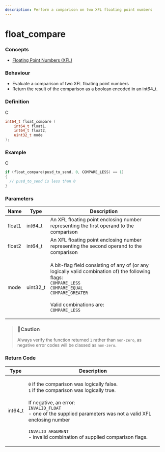 ```yaml
---
description: Perform a comparison on two XFL floating point numbers
---
```


# float\_compare

### Concepts

* [Floating Point Numbers (XFL)](../../concepts-and-docs/floating-point-numbers-xfl.md)

### Behaviour

* Evaluate a comparison of two XFL floating point numbers
* Return the result of the comparison as a boolean encoded in an int64\_t.

### Definition

C

```c
int64_t float_compare (
    int64_t float1,
    int64_t float2,
    uint32_t mode
);
```

### Example

C

```c
if (float_compare(pusd_to_send, 0, COMPARE_LESS) == 1)
{
  // pusd_to_send is less than 0
}
```

### Parameters

| Name   | Type      | Description                                                                                                                                                                                                                                                                                                                                                                                                                                                                                            |
| ------ | --------- | ------------------------------------------------------------------------------------------------------------------------------------------------------------------------------------------------------------------------------------------------------------------------------------------------------------------------------------------------------------------------------------------------------------------------------------------------------------------------------------------------------ |
| float1 | int64\_t  | An XFL floating point enclosing number representing the first operand to the comparison                                                                                                                                                                                                                                                                                                                                                                                                                |
| float2 | int64\_t  | An XFL floating point enclosing number representing the second operand to the comparison                                                                                                                                                                                                                                                                                                                                                                                                               |
| mode   | uint32\_t | <p>A bit-flag field consisting of any of (or any logically valid combination of) the following flags:<br><code>COMPARE_LESS</code><br><code>COMPARE_EQUAL</code><br><code>COMPARE_GREATER</code><br><br>Valid combinations are:<br><code>COMPARE_LESS</code> | <code>COMPARE_GREATER</code><br>- Not equal<br><br><code>COMPARE_LESS</code> | <code>COMPARE_EQUAL</code><br>- Less than or equal to<br><br><code>COMPARE_GREATER</code> | <code>COMPARE_EQUAL</code><br>- Greater than or equal to</p> |

> ### 🚧Caution
>
> Always verify the function returned `1` rather than `non-zero`, as negative error codes will be classed as `non-zero`.

### Return Code

| Type     | Description                                                                                                                                                                                                                                                                                                                                           |
| -------- | ----------------------------------------------------------------------------------------------------------------------------------------------------------------------------------------------------------------------------------------------------------------------------------------------------------------------------------------------------- |
| int64\_t | <p><code>0</code> if the comparison was logically false.<br><code>1</code> if the comparison was logically true.<br><br>If negative, an error:<br><code>INVALID_FLOAT</code><br>- one of the supplied parameters was not a valid XFL enclosing number<br><br><code>INVALID_ARGUMENT</code><br>- invalid combination of supplied comparison flags.</p> |
